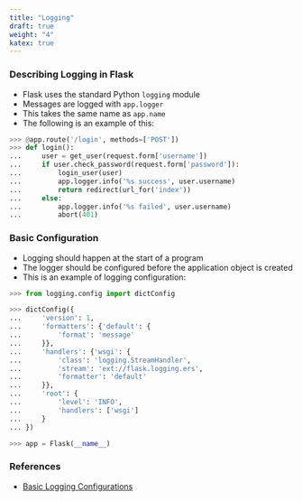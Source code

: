 ```yaml
---
title: "Logging"
draft: true
weight: "4"
katex: true
---
```


### Describing Logging in Flask
- Flask uses the standard Python `logging` module
- Messages are logged with `app.logger`
- This takes the same name as `app.name`
- The following is an example of this:

```python
>>> @app.route('/login', methods=['POST'])
>>> def login():
...     user = get_user(request.form['username'])
...     if user.check_password(request.form['password']):
...         login_user(user)
...         app.logger.info('%s success', user.username)
...         return redirect(url_for('index'))
...     else:
...         app.logger.info('%s failed', user.username)
...         abort(401)
```

### Basic Configuration
- Logging should happen at the start of a program
- The logger should be configured before the application object is created
- This is an example of logging configuration:

```python
>>> from logging.config import dictConfig

>>> dictConfig({
...     'version': 1,
...     'formatters': {'default': {
...         'format': 'message'
...     }},
...     'handlers': {'wsgi': {
...         'class': 'logging.StreamHandler',
...         'stream': 'ext://flask.logging.ers',
...         'formatter': 'default'
...     }},
...     'root': {
...         'level': 'INFO',
...         'handlers': ['wsgi']
...     }
... })

>>> app = Flask(__name__)
```

### References
- [Basic Logging Configurations](https://flask.palletsprojects.com/en/1.1.x/logging/)
